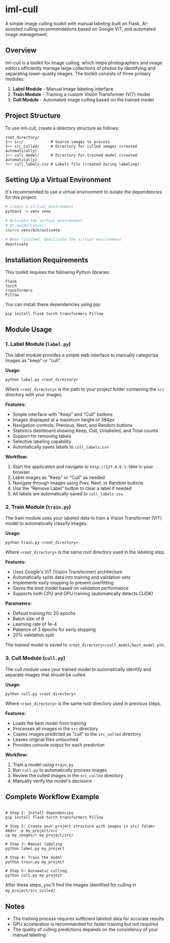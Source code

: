# iml-cull
A simple image culling toolkit with manual labeling built on Flask, AI-assisted culling recommendations based on Google ViT, and automated image management.

## Overview

iml-cull is a toolkit for image culling, which helps photographers and image editors efficiently manage large collections of photos by identifying and separating lower-quality images. The toolkit consists of three primary modules:

1. **Label Module** - Manual image labeling interface
2. **Train Module** - Training a custom Vision Transformer (ViT) model
3. **Cull Module** - Automated image culling based on the trained model

## Project Structure

To use iml-cull, create a directory structure as follows:

```
root_directory/
├── src/            # Source images to process
├── src_culled/     # Directory for culled images (created automatically)
├── cull_model/     # Directory for trained model (created automatically)
└── cull_labels.csv # Labels file (created during labeling)
```

## Setting Up a Virtual Environment

It's recommended to use a virtual environment to isolate the dependencies for this project:

```bash
# Create a virtual environment
python3 -m venv venv

# Activate the virtual environment
# On macOS/Linux:
source venv/bin/activate

# When finished, deactivate the virtual environment
deactivate
```

## Installation Requirements

This toolkit requires the following Python libraries:

```
Flask
torch
transformers
Pillow
```

You can install these dependencies using pip:

```
pip install flask torch transformers Pillow
```

## Module Usage

### 1. Label Module (`label.py`)

The label module provides a simple web interface to manually categorize images as "keep" or "cull".

**Usage:**
```
python label.py <root_directory>
```

Where `<root_directory>` is the path to your project folder containing the `src` directory with your images.

**Features:**
- Simple interface with "Keep" and "Cull" buttons
- Images displayed at a maximum height of 384px
- Navigation controls: Previous, Next, and Random buttons
- Statistics dashboard showing Keep, Cull, Unlabeled, and Total counts
- Support for removing labels
- Selective labeling capability
- Automatically saves labels to `cull_labels.csv`

**Workflow:**
1. Start the application and navigate to `http://127.0.0.1:5000` in your browser
2. Label images as "Keep" or "Cull" as needed
3. Navigate through images using Prev, Next, or Random buttons
4. Use the "Remove Label" button to clear a label if needed
5. All labels are automatically saved to `cull_labels.csv`

### 2. Train Module (`train.py`)

The train module uses your labeled data to train a Vision Transformer (ViT) model to automatically classify images.

**Usage:**
```
python train.py <root_directory>
```

Where `<root_directory>` is the same root directory used in the labeling step.

**Features:**
- Uses Google's ViT (Vision Transformer) architecture
- Automatically splits data into training and validation sets
- Implements early stopping to prevent overfitting
- Saves the best model based on validation performance
- Supports both CPU and GPU training (automatically detects CUDA)

**Parameters:**
- Default training for 20 epochs
- Batch size of 8
- Learning rate of 1e-4
- Patience of 3 epochs for early stopping
- 20% validation split

The trained model is saved to `<root_directory>/cull_model/best_model.pth`.

### 3. Cull Module (`cull.py`)

The cull module uses your trained model to automatically identify and separate images that should be culled.

**Usage:**
```
python cull.py <root_directory>
```

Where `<root_directory>` is the same root directory used in previous steps.

**Features:**
- Loads the best model from training
- Processes all images in the `src` directory
- Copies images predicted as "cull" to the `src_culled` directory
- Leaves original files untouched
- Provides console output for each prediction

**Workflow:**
1. Train a model using `train.py`
2. Run `cull.py` to automatically process images
3. Review the culled images in the `src_culled` directory
4. Manually verify the model's decisions

## Complete Workflow Example

```

# Step 1: Install dependencies
pip install flask torch transformers Pillow

# Step 2: Create your project structure with images in src/ folder
mkdir -p my_project/src
cp my_images/* my_project/src/

# Step 3: Manual labeling
python label.py my_project

# Step 4: Train the model
python train.py my_project

# Step 5: Automatic culling
python cull.py my_project

```

After these steps, you'll find the images identified for culling in `my_project/src_culled/`.

## Notes

- The training process requires sufficient labeled data for accurate results
- GPU acceleration is recommended for faster training but not required
- The quality of culling predictions depends on the consistency of your manual labeling
